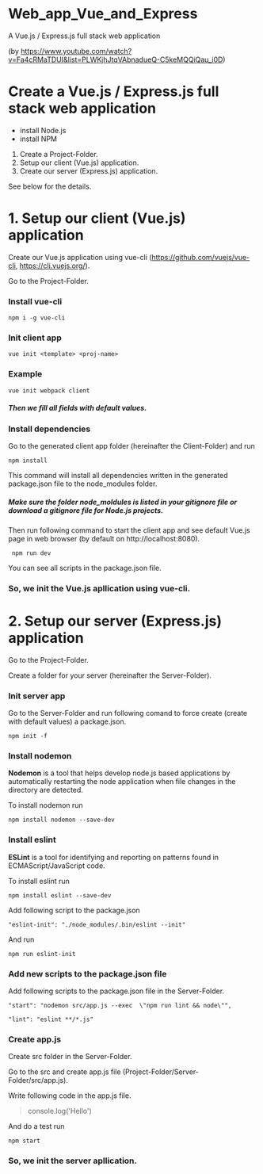 # Web_app_Vue_and_Express
A Vue.js / Express.js full stack web application

(by https://www.youtube.com/watch?v=Fa4cRMaTDUI&list=PLWKjhJtqVAbnadueQ-C5keMQQiQau_i0D)

# Create a Vue.js / Express.js full stack web application
* install Node.js
* install NPM

1. Create a Project-Folder.
2. Setup our client (Vue.js) application.
3. Create our server (Express.js) application.

See below for the details.

# 1. Setup our client (Vue.js) application
Create our Vue.js application using vue-cli (https://github.com/vuejs/vue-cli, https://cli.vuejs.org/).

Go to the Project-Folder.
### Install vue-cli
```npm i -g vue-cli```
### Init client app
```vue init <template> <proj-name>```
### Example
```vue init webpack client```

##### Then we fill all fields with default values.

### Install dependencies
Go to the generated client app folder (hereinafter the Client-Folder) and run

```npm install```

This command will install all dependencies written in the generated package.json file to the node_modules folder.

##### Make sure the folder node_moldules is listed in your gitignore file or download a gitignore file for Node.js projects.

Then run following command to start the client app and see default Vue.js page in web browser (by default on http://localhost:8080).

``` npm run dev```

You can see all scripts in the package.json file.
### So, we init the Vue.js apllication using vue-cli.

# 2. Setup our server (Express.js) application
Go to the Project-Folder.

Create a folder for your server (hereinafter the Server-Folder).

### Init server app
Go to the Server-Folder and run following comand to force create (create with default values) a package.json.

```npm init -f ```

### Install nodemon
__Nodemon__ is a tool that helps develop node.js based applications by automatically restarting the node application when file changes in the directory are detected.

To install nodemon run

```npm install nodemon --save-dev```

### Install eslint
__ESLint__ is a tool for identifying and reporting on patterns found in ECMAScript/JavaScript code.

To install eslint run

```npm install eslint --save-dev```

Add following script to the package.json

```"eslint-init": "./node_modules/.bin/eslint --init"```

And run

```npm run eslint-init```

### Add new scripts to the package.json file
Add following scripts to the package.json file in the Server-Folder.

```"start": "nodemon src/app.js --exec  \"npm run lint && node\"",```

```"lint": "eslint **/*.js"```

### Create app.js
Create src folder in the Server-Folder.

Go to the src and create app.js file (Project-Folder/Server-Folder/src/app.js).

Write following code in the app.js file.
>console.log('Hello')

And do a test run

```npm start```

### So, we init the server apllication.
